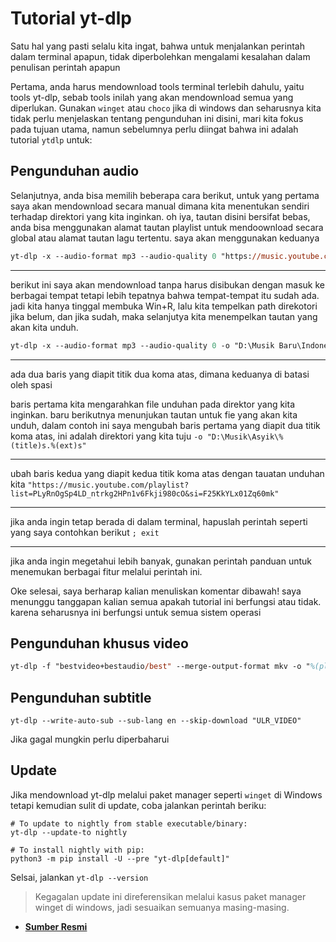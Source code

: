 <!-- Terjemahkan tutorial ini kedalam bahasa inggris dan berikann penjelasan opsional atau penjelasan yang direkomendasikan, tetapi sertakan juga teks bahasa indonesianya apabila kamu memberikan penjasan tambahan, oh iya berikan penjelasan tambahan tentang mendownload video dari platform yang lain seperti video story fakebook, TikTok atau media ssosial lainnya, dimana juga disertakan pendownloadan untuk video saja atau yang dikonversi ke mp3 sekaligus -->

# Tutorial yt-dlp

Satu hal yang pasti selalu kita ingat, bahwa untuk menjalankan perintah dalam terminal apapun, tidak diperbolehkan mengalami kesalahan dalam penulisan perintah apapun

Pertama, anda harus mendownload tools terminal terlebih dahulu, yaitu tools yt-dlp, sebab tools inilah yang akan mendownload semua yang diperlukan. Gunakan `winget` atau `choco` jika di windows dan seharusnya kita tidak perlu menjelaskan tentang pengunduhan ini disini, mari kita fokus pada tujuan utama, namun sebelumnya perlu diingat bahwa ini adalah tutorial `ytdlp` untuk:

## Pengunduhan audio

Selanjutnya, anda bisa memilih beberapa cara berikut, untuk yang pertama saya akan mendownload secara manual dimana kita menentukan sendiri terhadap direktori yang kita inginkan. oh iya, tautan disini bersifat bebas, anda bisa menggunakan alamat tautan playlist untuk mendoownload secara global atau alamat tautan lagu tertentu. saya akan menggunakan keduanya

```ps
yt-dlp -x --audio-format mp3 --audio-quality 0 "https://music.youtube.com/watch?v=aqgam74tLA8&si=eYtA4L8hj0TVDPDf"; exit
```

---

berikut ini saya akan mendownload tanpa harus disibukan dengan masuk ke berbagai tempat tetapi lebih tepatnya bahwa tempat-tempat itu sudah ada. jadi kita hanya tinggal membuka Win+R, lalu kita tempelkan path direkotori jika belum, dan jika sudah, maka selanjutya kita menempelkan tautan yang akan kita unduh.

```ps
yt-dlp -x --audio-format mp3 --audio-quality 0 -o "D:\Musik Baru\Indonesia\Noah\%(title)s.%(ext)s" "https://music.youtube.com/playlist?list=PLyRnOgSp4LD_ntrkg2HPn1v6Fkji980cO&si=F25KkYLx01Zq60mk"; exit
```

---

ada dua baris yang diapit titik dua koma atas, dimana keduanya di batasi oleh spasi

baris pertama kita mengarahkan file unduhan pada direktor yang kita inginkan. baru berikutnya menunjukan tautan untuk fie yang akan kita unduh, dalam contoh ini saya mengubah baris pertama yang diapit dua titik koma atas, ini adalah direktori yang kita tuju
`-o "D:\Musik\Asyik\%(title)s.%(ext)s"`

---

ubah baris kedua yang diapit kedua titik koma atas dengan tauatan unduhan kita
`"https://music.youtube.com/playlist?list=PLyRnOgSp4LD_ntrkg2HPn1v6Fkji980cO&si=F25KkYLx01Zq60mk"`

---

jika anda ingin tetap berada di dalam terminal, hapuslah perintah seperti yang saya contohkan berikut
`; exit`

---

jika anda ingin megetahui lebih banyak, gunakan perintah panduan untuk menemukan berbagai fitur melalui perintah ini.

Oke selesai, saya berharap kalian menuliskan komentar dibawah! saya menunggu tanggapan kalian semua apakah tutorial ini berfungsi atau tidak. karena seharusnya ini berfungsi untuk semua sistem operasi

## Pengunduhan khusus video

```ps
yt-dlp -f "bestvideo+bestaudio/best" --merge-output-format mkv -o "%(playlist_index)s - %(title)s.%(ext)s" "URL VIDEO ATAU PLAYLIST YOUTUBE" ;exit
```

## Pengunduhan subtitle

```shell
yt-dlp --write-auto-sub --sub-lang en --skip-download "ULR_VIDEO"
```

Jika gagal mungkin perlu diperbaharui

## Update

Jika mendownload yt-dlp melalui paket manager seperti `winget` di Windows tetapi kemudian sulit di update, coba jalankan perintah beriku:

```shell
# To update to nightly from stable executable/binary:
yt-dlp --update-to nightly

# To install nightly with pip:
python3 -m pip install -U --pre "yt-dlp[default]"
```

Selsai, jalankan `yt-dlp --version`

> Kegagalan update ini direferensikan melalui kasus paket manager winget di windows, jadi sesuaikan semuanya masing-masing.

- **[Sumber Resmi](https://github.com/yt-dlp "github.com")**
